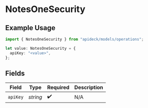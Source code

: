 # NotesOneSecurity

## Example Usage

```typescript
import { NotesOneSecurity } from "apideck/models/operations";

let value: NotesOneSecurity = {
  apiKey: "<value>",
};
```

## Fields

| Field              | Type               | Required           | Description        |
| ------------------ | ------------------ | ------------------ | ------------------ |
| `apiKey`           | *string*           | :heavy_check_mark: | N/A                |